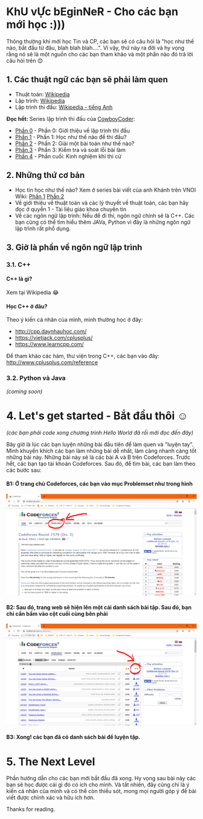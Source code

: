 # KhU vỰc bEginNeR - Cho các bạn mới học :)))
Thông thường khi mới học Tin và CP, các bạn sẽ có câu hỏi là "học như thế nào, bắt đầu từ đâu, blah blah blah....". Vì vậy, thứ này ra đời và hy vọng rằng nó sẽ là một nguồn cho các bạn tham khảo và một phần nào đó trả lời câu hỏi trên :blush:

## 1. Các thuật ngữ các bạn sẽ phải làm quen
 * Thuật toán: [Wikipedia](https://vi.wikipedia.org/wiki/Thu%E1%BA%ADt_to%C3%A1n)
 * Lập trình: [Wikipedia](https://vi.wikipedia.org/wiki/L%E1%BA%ADp_tr%C3%ACnh_m%C3%A1y_t%C3%ADnh)
 * Lập trình thi đấu: [Wikipedia - tiếng Anh](https://en.wikipedia.org/wiki/Competitive_programming)
 
**Đọc hết:** Series lập trình thi đấu của [CowboyCoder](https://cowboycoder.tech):
 * [Phần 0](https://cowboycoder.tech/article/lap-trinh-thi-dau-co-ban-phan-1-gioi-thieu-ve-lap-trinh-thi-dau) - Phần 0: Giới thiệu về lập trình thi đấu
 * [Phần 1](https://cowboycoder.tech/article/lap-trinh-thi-dau-co-ban-phan-1-hoc-nhu-the-nao-de-thi-dau) - Phần 1: Học như thế nào để thi đấu?
 * [Phần 2](https://cowboycoder.tech/article/lap-trinh-thi-dau-co-ban-phan-2-giai-mot-bai-toan-nhu-the-nao) - Phần 2: Giải một bài toán như thế nào?
 * [Phần 3](https://cowboycoder.tech/article/lap-trinh-thi-dau-co-ban-phan-3-kiem-tra-va-soat-loi) - Phần 3: Kiểm tra và soát lỗi bài làm
 * [Phần 4](https://cowboycoder.tech/article/lap-trinh-thi-dau-co-ban-phan-cuoi-kinh-nghiem-khi-thi-cu) - Phần cuối: Kinh nghiệm khi thi cử
 
## 2. Những thứ cơ bản
 * Học tin học như thế nào? Xem ở series bài viết của anh Khánh trên VNOI Wiki: [Phần 1](http://vnoi.info/wiki/algo/basic/hoc-tin-the-nao-1) [Phần 2](http://vnoi.info/wiki/algo/basic/hoc-tin-the-nao-2)
 * Về giới thiệu về thuật toán và các lý thuyết về thuật toán, các bạn hãy đọc ở quyển 1 - Tài liệu giáo khoa chuyên tin
 * Về các ngôn ngữ lập trình: Nếu để đi thi, ngôn ngữ chính sẽ là C++. Các bạn cũng có thể tìm hiểu thêm JAVa, Python vì đây là những ngôn ngữ lập trình rất phổ dụng.
 
## 3. Giờ là phần về ngôn ngữ lập trình

### 3.1. C++

#### C++ là gì?
Xem tại Wikipedia :joy: 

#### Học C++ ở đâu?
Theo ý kiến cá nhân của mình, mình thường học ở đây: 
* http://cpp.daynhauhoc.com/
* https://vietjack.com/cplusplus/
* https://www.learncpp.com/

Để tham khảo các hàm, thư viện trong C++, các bạn vào đây: http://www.cplusplus.com/reference

### 3.2. Python và Java
_(coming soon)_

# 4. Let's get started - Bắt đầu thôi :relaxed:
_(các bạn phải code xong chương trình Hello World đã rồi mới đọc đến đây)_ 

Bây giờ là lúc các bạn luyện những bài đầu tiên để làm quen và "luyện tay". Mình khuyến khích các bạn làm những bài dễ nhất, làm càng nhanh càng tốt những bài này. Những bài này sẽ là các bài A và B trên Codeforces. Trước hết, các bạn tạo tài khoản Codeforces. Sau đó, để tìm bài, các bạn làm theo các bước sau:

#### B1: Ở trang chủ Codeforces, các bạn vào mục **Problemset** như trong hình
![alt text](tut1.PNG)


#### B2: Sau đó, trang web sẽ hiện lên một cái danh sách bài tập. Sau đó, bạn chỉ cần bấm vào cột cuối cùng bên phải
![alt text](tut2.PNG)

#### B3: Xong! các bạn đã có danh sách bài để luyện tập.
 
# 5. The Next Level
Phần hướng dẫn cho các bạn mới bắt đầu đã xong. Hy vọng sau bài này các bạn sẽ học được cái gì đó có ích cho mình. Và tất nhiên, đây cũng chỉ là ý kiến cá nhân của mình và có thể còn thiếu sót, mong mọi người góp ý để bài viết được chính xác và hữu ích hơn.

Thanks for reading.
